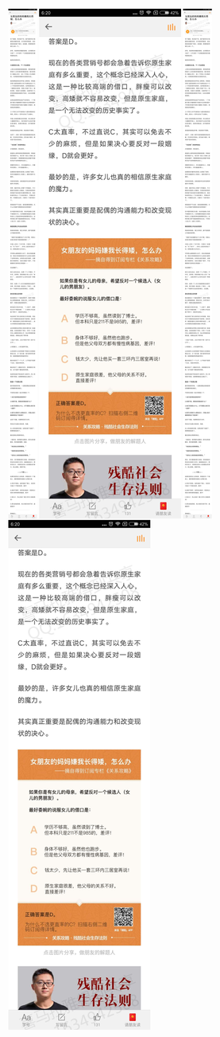 ![](../../images/2017年03月/GX0314-女朋友的妈妈嫌我长得矮，怎么办.jpg)
![](../../images/2017年03月/GX0314-女朋友的妈妈嫌我长得矮，怎么办2.jpg)
![](../../images/2017年03月/GX0314-女朋友的妈妈嫌我长得矮，怎么办.jpg)
![](../../images/2017年03月/GX0314-女朋友的妈妈嫌我长得矮，怎么办2.jpg)
